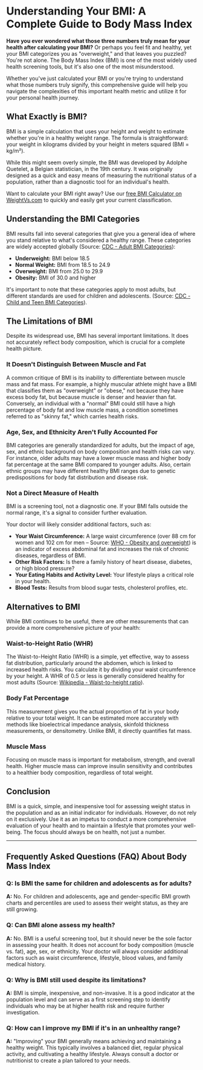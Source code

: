 # Understanding Your BMI: A Complete Guide to Body Mass Index

**Have you ever wondered what those three numbers truly mean for your health after calculating your BMI?** Or perhaps you feel fit and healthy, yet your BMI categorizes you as "overweight," and that leaves you puzzled? You're not alone. The Body Mass Index (BMI) is one of the most widely used health screening tools, but it's also one of the most misunderstood.

Whether you've just calculated your BMI or you're trying to understand what those numbers truly signify, this comprehensive guide will help you navigate the complexities of this important health metric and utilize it for your personal health journey.

## What Exactly is BMI?

BMI is a simple calculation that uses your height and weight to estimate whether you're in a healthy weight range. The formula is straightforward: your weight in kilograms divided by your height in meters squared (BMI = kg/m²).

While this might seem overly simple, the BMI was developed by Adolphe Quetelet, a Belgian statistician, in the 19th century. It was originally designed as a quick and easy means of measuring the nutritional status of a population, rather than a diagnostic tool for an individual's health.

Want to calculate your BMI right away? Use our [free BMI Calculator on WeightVs.com](https://www.weightvs.com/calculators?tab=bmi) to quickly and easily get your current classification.

## Understanding the BMI Categories

BMI results fall into several categories that give you a general idea of where you stand relative to what's considered a healthy range. These categories are widely accepted globally (Source: [CDC - Adult BMI Categories](https://www.cdc.gov/bmi/adult-calculator/bmi-categories.html)):

* **Underweight:** BMI below 18.5
* **Normal Weight:** BMI from 18.5 to 24.9
* **Overweight:** BMI from 25.0 to 29.9
* **Obesity:** BMI of 30.0 and higher

It's important to note that these categories apply to most adults, but different standards are used for children and adolescents. (Source: [CDC - Child and Teen BMI Categories](https://www.cdc.gov/bmi/child-teen-calculator/bmi-categories.html)).

## The Limitations of BMI

Despite its widespread use, BMI has several important limitations. It does not accurately reflect body composition, which is crucial for a complete health picture.

### It Doesn't Distinguish Between Muscle and Fat

A common critique of BMI is its inability to differentiate between muscle mass and fat mass. For example, a highly muscular athlete might have a BMI that classifies them as "overweight" or "obese," not because they have excess body fat, but because muscle is denser and heavier than fat. Conversely, an individual with a "normal" BMI could still have a high percentage of body fat and low muscle mass, a condition sometimes referred to as "skinny fat," which carries health risks.

### Age, Sex, and Ethnicity Aren't Fully Accounted For

BMI categories are generally standardized for adults, but the impact of age, sex, and ethnic background on body composition and health risks can vary. For instance, older adults may have a lower muscle mass and higher body fat percentage at the same BMI compared to younger adults. Also, certain ethnic groups may have different healthy BMI ranges due to genetic predispositions for body fat distribution and disease risk.

### Not a Direct Measure of Health

BMI is a screening tool, not a diagnostic one. If your BMI falls outside the normal range, it's a signal to consider further evaluation.

Your doctor will likely consider additional factors, such as:

* **Your Waist Circumference:** A large waist circumference (over 88 cm for women and 102 cm for men – Source: [WHO - Obesity and overweight](https://www.who.int/news-room/fact-sheets/detail/obesity-and-overweight)) is an indicator of excess abdominal fat and increases the risk of chronic diseases, regardless of BMI.
* **Other Risk Factors:** Is there a family history of heart disease, diabetes, or high blood pressure?
* **Your Eating Habits and Activity Level:** Your lifestyle plays a critical role in your health.
* **Blood Tests:** Results from blood sugar tests, cholesterol profiles, etc.

## Alternatives to BMI

While BMI continues to be useful, there are other measurements that can provide a more comprehensive picture of your health:

### Waist-to-Height Ratio (WHR)

The Waist-to-Height Ratio (WHR) is a simple, yet effective, way to assess fat distribution, particularly around the abdomen, which is linked to increased health risks. You calculate it by dividing your waist circumference by your height. A WHR of 0.5 or less is generally considered healthy for most adults (Source: [Wikipedia - Waist-to-height ratio](https://en.wikipedia.org/wiki/Waist-to-height_ratio)).

### Body Fat Percentage

This measurement gives you the actual proportion of fat in your body relative to your total weight. It can be estimated more accurately with methods like bioelectrical impedance analysis, skinfold thickness measurements, or densitometry. Unlike BMI, it directly quantifies fat mass.

### Muscle Mass

Focusing on muscle mass is important for metabolism, strength, and overall health. Higher muscle mass can improve insulin sensitivity and contributes to a healthier body composition, regardless of total weight.

## Conclusion

BMI is a quick, simple, and inexpensive tool for assessing weight status in the population and as an initial indicator for individuals. However, do not rely on it exclusively. Use it as an impetus to conduct a more comprehensive evaluation of your health and to maintain a lifestyle that promotes your well-being. The focus should always be on health, not just a number.

---

## Frequently Asked Questions (FAQ) About Body Mass Index

### Q: Is BMI the same for children and adolescents as for adults?
**A:** No. For children and adolescents, age and gender-specific BMI growth charts and percentiles are used to assess their weight status, as they are still growing.

### Q: Can BMI alone assess my health?
**A:** No. BMI is a useful screening tool, but it should never be the sole factor in assessing your health. It does not account for body composition (muscle vs. fat), age, sex, or ethnicity. Your doctor will always consider additional factors such as waist circumference, lifestyle, blood values, and family medical history.

### Q: Why is BMI still used despite its limitations?
**A:** BMI is simple, inexpensive, and non-invasive. It is a good indicator at the population level and can serve as a first screening step to identify individuals who may be at higher health risk and require further investigation.

### Q: How can I improve my BMI if it's in an unhealthy range?
**A:** "Improving" your BMI generally means achieving and maintaining a healthy weight. This typically involves a balanced diet, regular physical activity, and cultivating a healthy lifestyle. Always consult a doctor or nutritionist to create a plan tailored to your needs.
